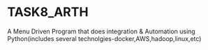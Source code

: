 # TASK8_ARTH
A Menu Driven Program that does integration & Automation using Python(includes several technolgies-docker,AWS,hadoop,linux,etc)
